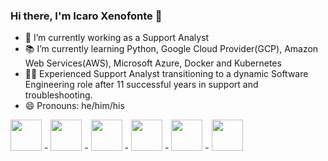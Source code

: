 ### Hi there, I'm Icaro Xenofonte 👋


- 👔 I’m currently working as a Support Analyst
- 📚 I’m currently learning Python, Google Cloud Provider(GCP), Amazon Web Services(AWS), Microsoft Azure, Docker and Kubernetes
- 🧔🏻 Experienced Support Analyst transitioning to a dynamic Software Engineering role after 11 successful years in support and troubleshooting.
- 😄 Pronouns: he/him/his

 <img src="https://cdn.jsdelivr.net/gh/devicons/devicon/icons/python/python-original.svg" idth="50" height="50" /> -
<img src="https://cdn.jsdelivr.net/gh/devicons/devicon/icons/docker/docker-original.svg" width="50" height="50" /> -
<img src="https://cdn.jsdelivr.net/gh/devicons/devicon/icons/kubernetes/kubernetes-plain.svg" widht="50" height="50" /> -
<img src="https://cdn.jsdelivr.net/gh/devicons/devicon/icons/googlecloud/googlecloud-original.svg" widht="50" height="50" /> -
<img src="https://cdn.jsdelivr.net/gh/devicons/devicon/icons/amazonwebservices/amazonwebservices-original.svg" widht="50" height="50" /> -
<img src="https://cdn.jsdelivr.net/gh/devicons/devicon/icons/azure/azure-original.svg" widht="50" height="50" />
          
